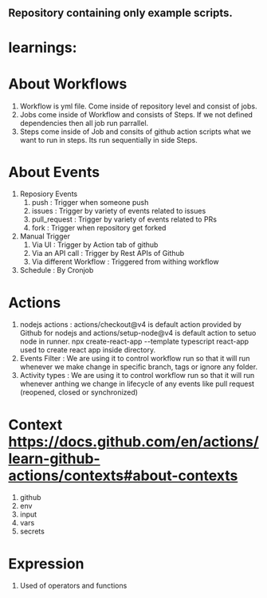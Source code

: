 ## Repository containing only example scripts.

# learnings:
# About Workflows
1) Workflow is yml file. Come inside of repository level and consist of jobs.
2) Jobs come inside of Workflow and consists of Steps. If we not defined dependencies then all job run parrallel.
3) Steps come inside of Job and consits of github action scripts what we want to run in steps.  Its run sequentially in side Steps.

# About Events
1) Reposiory Events
    1) push : Trigger when someone push
    2) issues : Trigger by variety of events related to issues
    3) pull_request : Trigger by variety of events related to PRs
    4) fork : Trigger when repository get forked
2) Manual Trigger
    1) Via UI : Trigger by Action tab of github
    2) Via an API call : Trigger by Rest APIs of Github
    3) Via different Workflow : Triggered from withing workflow
3) Schedule : By Cronjob

# Actions
1) nodejs actions : actions/checkout@v4 is default action provided by Github for nodejs and actions/setup-node@v4 is default action to setuo node in runner. 
npx create-react-app --template typescript react-app used to create react app inside directory.
2) Events Filter : We are using it to control workflow run so that it will run whenever we make change in specific branch, tags or ignore any folder.
3) Activity types : We are using it to control workflow run so that it will run whenever anthing we change in lifecycle of any events like pull request (reopened, closed or synchronized)

# Context https://docs.github.com/en/actions/learn-github-actions/contexts#about-contexts

1) github
2) env
3) input
4) vars
5) secrets

# Expression

1) Used of operators and functions